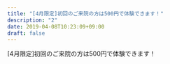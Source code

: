 ```yaml
---
title: "[4月限定]初回のご来院の方は500円で体験できます！"
description: "2"
date: 2019-04-08T10:23:09+09:00
draft: false
---
```


[4月限定]初回のご来院の方は500円で体験できます！